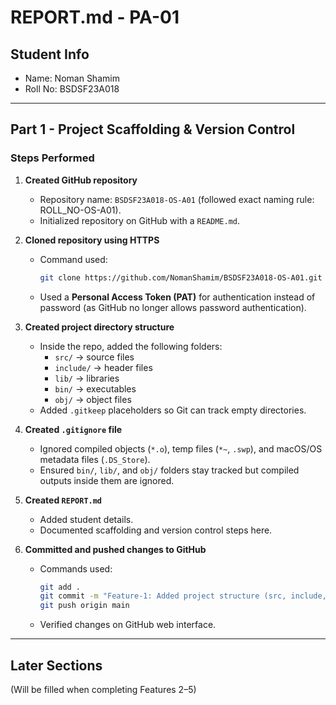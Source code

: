 # REPORT.md - PA-01

## Student Info
- Name: Noman Shamim
- Roll No: BSDSF23A018

---

## Part 1 - Project Scaffolding & Version Control

### Steps Performed
1. **Created GitHub repository**  
   - Repository name: `BSDSF23A018-OS-A01` (followed exact naming rule: ROLL_NO-OS-A01).  
   - Initialized repository on GitHub with a `README.md`.  

2. **Cloned repository using HTTPS**  
   - Command used:  
     ```bash
     git clone https://github.com/NomanShamim/BSDSF23A018-OS-A01.git
     ```
   - Used a **Personal Access Token (PAT)** for authentication instead of password (as GitHub no longer allows password authentication).  

3. **Created project directory structure**  
   - Inside the repo, added the following folders:  
     - `src/` → source files  
     - `include/` → header files  
     - `lib/` → libraries  
     - `bin/` → executables  
     - `obj/` → object files  
   - Added `.gitkeep` placeholders so Git can track empty directories.  

4. **Created `.gitignore` file**  
   - Ignored compiled objects (`*.o`), temp files (`*~`, `.swp`), and macOS/OS metadata files (`.DS_Store`).  
   - Ensured `bin/`, `lib/`, and `obj/` folders stay tracked but compiled outputs inside them are ignored.  

5. **Created `REPORT.md`**  
   - Added student details.  
   - Documented scaffolding and version control steps here.  

6. **Committed and pushed changes to GitHub**  
   - Commands used:  
     ```bash
     git add .
     git commit -m "Feature-1: Added project structure (src, include, lib, bin, obj), REPORT.md, and .gitignore"
     git push origin main
     ```
   - Verified changes on GitHub web interface.  

---

## Later Sections
(Will be filled when completing Features 2–5)

